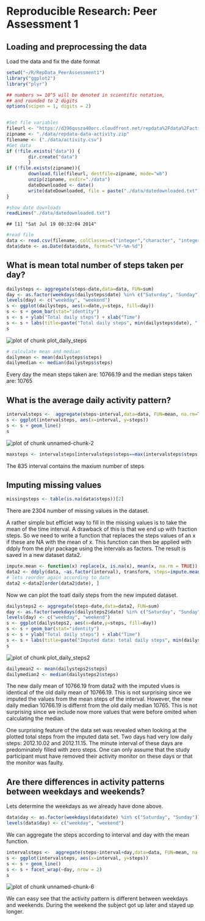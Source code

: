 # Reproducible Research: Peer Assessment 1
  
  
## Loading and preprocessing the data  
  
Load the data and fix the date format  

```r
setwd("~/R/RepData_PeerAssessment1")
library("ggplot2")
library("plyr")

## numbers >= 10^5 will be denoted in scientific notation,
## and rounded to 2 digits
options(scipen = 1, digits = 2)


#Set file variables
fileurl <- "https://d396qusza40orc.cloudfront.net/repdata%2Fdata%2Factivity.zip"
zipname <- "./data/repdata-data-activity.zip"
filename <- ("./data/activity.csv")
#Get data
if (!file.exists("data")) {
        dir.create("data")
        }
if (!file.exists(zipname)){
        download.file(fileurl, destfile=zipname, mode="wb")
        unzip(zipname, exdir="./data")
        dateDownloaded <- date()
        write(dateDownloaded, file = paste("./data/datedownloaded.txt"))
}

#show date downloads
readLines("./data/datedownloaded.txt")
```

```
## [1] "Sat Jul 19 00:32:04 2014"
```

```r
#read file
data <- read.csv(filename, colClasses=c("integer","character", "integer"))
data$date <- as.Date(data$date, format="%Y-%m-%d")
```
  
## What is mean total number of steps taken per day?

```r
dailysteps <- aggregate(steps~date,data=data, FUN=sum)
day <- as.factor(weekdays(dailysteps$date) %in% c("Saturday", "Sunday"))
levels(day) <- c("weekday", "weekend")
s <- ggplot(dailysteps, aes(x=date,y=steps, fill=day))
s <- s + geom_bar(stat="identity")
s <- s + ylab("Total daily steps") + xlab("Time")
s <- s + labs(title=paste("Total daily steps", min(dailysteps$date), " to ", max(dailysteps$date)), fill="day")
s
```

![plot of chunk plot_daily_steps](./RR_karnowski_PA1_files/figure-html/plot_daily_steps.png) 

```r
# calculate mean and median
dailymean <- mean(dailysteps$steps)
dailymedian <- median(dailysteps$steps)
```
  
Every day the mean steps taken are: 10766.19 and the median steps taken are: 10765  
  
  
## What is the average daily activity pattern?

```r
intervalsteps <-  aggregate(steps~interval,data=data, FUN=mean, na.rm=TRUE)
s <- ggplot(intervalsteps, aes(x=interval, y=steps))
s <- s + geom_line()
s
```

![plot of chunk unnamed-chunk-2](./RR_karnowski_PA1_files/figure-html/unnamed-chunk-2.png) 

```r
maxsteps <- intervalsteps[intervalsteps$steps==max(intervalsteps$steps),1]
```

The 835 interval contains the maxium number of steps  
## Imputing missing values

```r
missingsteps <- table(is.na(data$steps))[2]
```
  
There are 2304 number of missing values in the dataset.


A rather simple but efficiet way to fill in the missing values is to take the mean of the time interval. A drawback of this is that we end up with fraction steps. So we need to write a function that replaces the steps values of an x if these are NA with the mean of x. This function can then be applied with ddply from the plyr package using the intervals as factors.  The result is saved in a new dataset data2.  


```r
impute.mean <- function(x) replace(x, is.na(x), mean(x, na.rm = TRUE))
data2 <- ddply(data, ~as.factor(interval), transform, steps=impute.mean(steps), date=date)
# lets reorder again according to date
data2 <-data2[order(data2$date), ]
```

Now we can plot the toatl daily steps from the new imputed dataset.  


```r
dailysteps2 <- aggregate(steps~date,data=data2, FUN=sum)
day <- as.factor(weekdays(dailysteps2$date) %in% c("Saturday", "Sunday"))
levels(day) <- c("weekday", "weekend")
s <- ggplot(dailysteps2, aes(x=date,y=steps, fill=day))
s <- s + geom_bar(stat="identity")
s <- s + ylab("Total daily steps") + xlab("Time")
s <- s + labs(title=paste("Imputed data: total daily steps", min(dailysteps2$date), " to ", max(dailysteps2$date)), fill="day")
s
```

![plot of chunk plot_daily_steps2](./RR_karnowski_PA1_files/figure-html/plot_daily_steps2.png) 

```r
dailymean2 <- mean(dailysteps2$steps)
dailymedian2 <- median(dailysteps2$steps)
```

The new daily mean of 10766.19 from data2 with the imputed vlues is identical of the old daily mean of 10766.19. This is not surprising since we imputed the values from the mean steps of the interval. However, the new daily median 10766.19 is differnt from the old daily median 10765. This is not surprising since we include now more values that were before omited when calculating the median.  
  
One surprising feature of the data set was revealed when looking at the plotted total steps from the imputed data set. Two days had very low daily steps: 2012.10.02 and 2012.11.15. The minute interval of these days are predominately filled with zero steps. One can only assume that the study participant must have removed their activity monitor on these days or that the monitor was faulty.


## Are there differences in activity patterns between weekdays and weekends?  

Lets determine the weekdays as we already have done above.   


```r
data$day <- as.factor(weekdays(data$date) %in% c("Saturday", "Sunday"))
levels(data$day) <- c("weekday", "weekend")
```

We can aggregate the steps according to interval and day with the mean function.  


```r
intervalsteps <-  aggregate(steps~interval+day,data=data, FUN=mean, na.rm=TRUE)
s <- ggplot(intervalsteps, aes(x=interval, y=steps))
s <- s + geom_line()
s <- s + facet_wrap(~day, nrow = 2)
s
```

![plot of chunk unnamed-chunk-6](./RR_karnowski_PA1_files/figure-html/unnamed-chunk-6.png) 
  
We can easy see that the activity pattern is different between weekdays and weekends. During the weekend the subject got up later and stayed up longer.  
